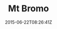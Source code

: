 ---
title: "Mt Bromo"
date: 2015-06-22T08:26:41Z
draft: false
description: ""
hasGallery: true
type: post
region: "Asia (Southeast)"
country: "Indonesia"
thumbnail: "bromo-2.jpg"
---